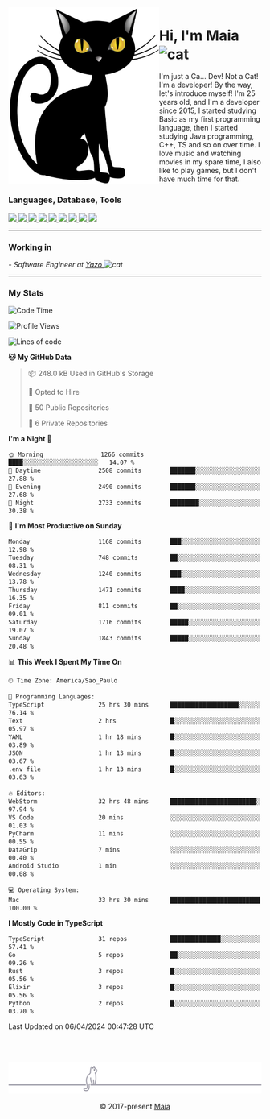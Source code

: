 <img align="left" src="https://raw.githubusercontent.com/gabrielmaialva33/gabrielmaialva33/master/assets/cat_0.png" alt="Stats" width="300px">

<h1 align="left">Hi, I'm Maia 
<img src="https://emojis.slackmojis.com/emojis/images/1643509834/36299/black-cat.gif?1643509834" width="50" height="60" align="center"  alt="cat"/>
</h1>

I'm just a Ca... Dev! Not a Cat! I'm a developer! By the way, let's introduce myself!
I'm 25 years old, and I'm a developer since 2015, I started studying Basic as my first programming
language, then I started studying Java programming, C++, TS and so on over time.
I love music and watching movies in my spare time, I also like to play games, but I don't have much time for that.

<h3 align="left">Languages, Database, Tools</h3>
<p>
  <a href="https://www.typescriptlang.org">
    <img src="https://skillicons.dev/icons?i=ts" />
  </a>
  <a href="https://go.dev">
    <img src="https://skillicons.dev/icons?i=go" />
  </a>
  <a href="https://www.python.org">
    <img src="https://skillicons.dev/icons?i=python" />
  </a>
  <a href="https://gradle.org">
    <img src="https://skillicons.dev/icons?i=gradle" />
  </a>
  <a href="https://redis.io">
    <img src="https://skillicons.dev/icons?i=redis" />
  </a>
  <a href="https://www.mongodb.com">
    <img src="https://skillicons.dev/icons?i=mongodb" />
  </a>
  <a href="https://nodejs.org">
    <img src="https://skillicons.dev/icons?i=nodejs" />
  </a>
  <a href="https://www.javascript.com">
    <img src="https://skillicons.dev/icons?i=js" />
  </a>
  <a href="https://www.docker.com">
    <img src="https://skillicons.dev/icons?i=docker" />
  </a>
</p>

<hr/>

<h3>Working in</h3>

<p><em> - Software Engineer at <a href="[https://pdasolucoes.com.br](https://yazo.com.br/)">Yazo
</a><img src="https://media.giphy.com/media/WUlplcMpOCEmTGBtBW/giphy.gif" width="30" alt="cat"> 
</em></p>

<hr/>

### My Stats

<!--START_SECTION:waka-->
![Code Time](http://img.shields.io/badge/Code%20Time-4%2C097%20hrs%2059%20mins-blue)

![Profile Views](http://img.shields.io/badge/Profile%20Views-16-blue)

![Lines of code](https://img.shields.io/badge/From%20Hello%20World%20I%27ve%20Written-2.5%20million%20lines%20of%20code-blue)

**🐱 My GitHub Data** 

> 📦 248.0 kB Used in GitHub's Storage 
 > 
> 💼 Opted to Hire
 > 
> 📜 50 Public Repositories 
 > 
> 🔑 6 Private Repositories 
 > 
**I'm a Night 🦉** 

```text
🌞 Morning                1266 commits        ████░░░░░░░░░░░░░░░░░░░░░   14.07 % 
🌆 Daytime                2508 commits        ███████░░░░░░░░░░░░░░░░░░   27.88 % 
🌃 Evening                2490 commits        ███████░░░░░░░░░░░░░░░░░░   27.68 % 
🌙 Night                  2733 commits        ████████░░░░░░░░░░░░░░░░░   30.38 % 
```
📅 **I'm Most Productive on Sunday** 

```text
Monday                   1168 commits        ███░░░░░░░░░░░░░░░░░░░░░░   12.98 % 
Tuesday                  748 commits         ██░░░░░░░░░░░░░░░░░░░░░░░   08.31 % 
Wednesday                1240 commits        ███░░░░░░░░░░░░░░░░░░░░░░   13.78 % 
Thursday                 1471 commits        ████░░░░░░░░░░░░░░░░░░░░░   16.35 % 
Friday                   811 commits         ██░░░░░░░░░░░░░░░░░░░░░░░   09.01 % 
Saturday                 1716 commits        █████░░░░░░░░░░░░░░░░░░░░   19.07 % 
Sunday                   1843 commits        █████░░░░░░░░░░░░░░░░░░░░   20.48 % 
```


📊 **This Week I Spent My Time On** 

```text
🕑︎ Time Zone: America/Sao_Paulo

💬 Programming Languages: 
TypeScript               25 hrs 30 mins      ███████████████████░░░░░░   76.14 % 
Text                     2 hrs               █░░░░░░░░░░░░░░░░░░░░░░░░   05.97 % 
YAML                     1 hr 18 mins        █░░░░░░░░░░░░░░░░░░░░░░░░   03.89 % 
JSON                     1 hr 13 mins        █░░░░░░░░░░░░░░░░░░░░░░░░   03.67 % 
.env file                1 hr 13 mins        █░░░░░░░░░░░░░░░░░░░░░░░░   03.63 % 

🔥 Editors: 
WebStorm                 32 hrs 48 mins      ████████████████████████░   97.94 % 
VS Code                  20 mins             ░░░░░░░░░░░░░░░░░░░░░░░░░   01.03 % 
PyCharm                  11 mins             ░░░░░░░░░░░░░░░░░░░░░░░░░   00.55 % 
DataGrip                 7 mins              ░░░░░░░░░░░░░░░░░░░░░░░░░   00.40 % 
Android Studio           1 min               ░░░░░░░░░░░░░░░░░░░░░░░░░   00.08 % 

💻 Operating System: 
Mac                      33 hrs 30 mins      █████████████████████████   100.00 % 
```

**I Mostly Code in TypeScript** 

```text
TypeScript               31 repos            ██████████████░░░░░░░░░░░   57.41 % 
Go                       5 repos             ██░░░░░░░░░░░░░░░░░░░░░░░   09.26 % 
Rust                     3 repos             █░░░░░░░░░░░░░░░░░░░░░░░░   05.56 % 
Elixir                   3 repos             █░░░░░░░░░░░░░░░░░░░░░░░░   05.56 % 
Python                   2 repos             █░░░░░░░░░░░░░░░░░░░░░░░░   03.70 % 
```




 Last Updated on 06/04/2024 00:47:28 UTC
<!--END_SECTION:waka-->


<br/>
<br/>

<p align="center"><img src="https://raw.githubusercontent.com/gabrielmaialva33/gabrielmaialva33/master/assets/gray0_ctp_on_line.svg?sanitize=true" /></p>
<p align="center">&copy; 2017-present <a href="https://github.com/gabrielmaialva33/" target="_blank">Maia</a>
